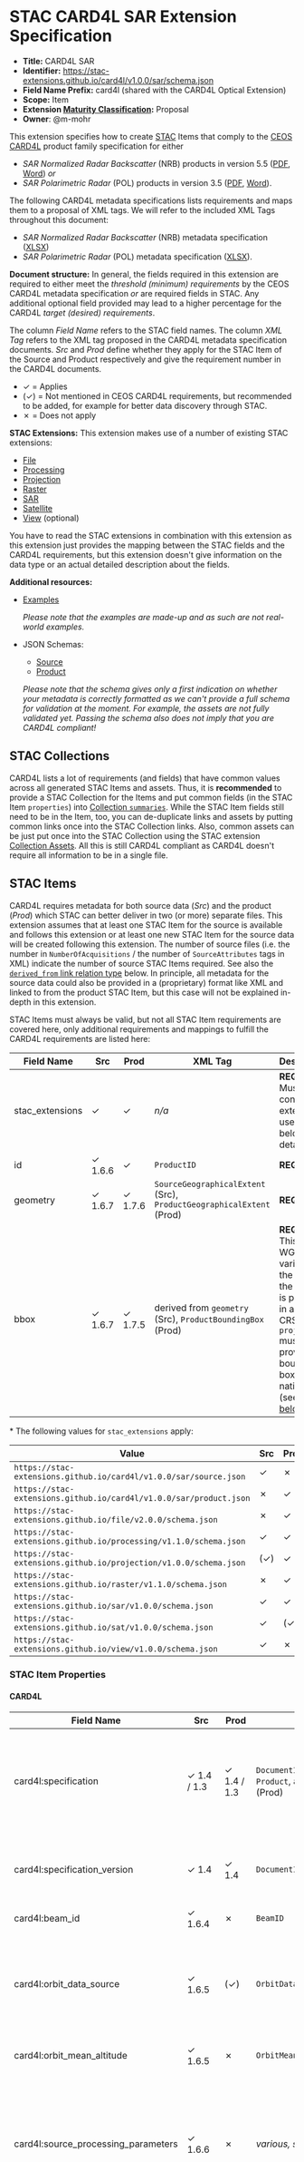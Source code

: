 # STAC CARD4L SAR Extension Specification

- **Title:** CARD4L SAR
- **Identifier:** <https://stac-extensions.github.io/card4l/v1.0.0/sar/schema.json>
- **Field Name Prefix:** card4l (shared with the CARD4L Optical Extension)
- **Scope:** Item
- **Extension [Maturity Classification](https://github.com/radiantearth/stac-spec/tree/master/extensions/README.md#extension-maturity):** Proposal
- **Owner**: @m-mohr

This extension specifies how to create [STAC](https://github.com/radiantearth/stac-spec) Items that
comply to the [CEOS CARD4L](http://ceos.org/ard/) product family specification for either
- *SAR Normalized Radar Backscatter* (NRB) products in version 5.5
  ([PDF](https://ceos.org/ard/files/PFS/NRB/v5.5/CARD4L-PFS_NRB_v5.5.pdf),
  [Word](https://ceos.org/ard/files/PFS/NRB/v5.5/CARD4L-PFS_NRB_v5.5.docx))
  *or*
- *SAR Polarimetric Radar* (POL) products in version 3.5
  ([PDF](https://ceos.org/ard/files/PFS/POL/v3.5/CARD4L-PFS_Polarimetric_Radar-v3.5.pdf),
  [Word](https://ceos.org/ard/files/PFS/POL/v3.5/CARD4L-PFS_Polarimetric_Radar-v3.5.docx)).

The following CARD4L metadata specifications lists requirements and maps them to a proposal of XML tags.
We will refer to the included XML Tags throughout this document:

- *SAR Normalized Radar Backscatter* (NRB) metadata specification
  ([XLSX](https://ceos.org/ard/files/PFS/NRB/v5.5/CARD4L_METADATA-spec_NRB-v5.5.5.xlsx))
- *SAR Polarimetric Radar* (POL) metadata specification
  ([XLSX](https://ceos.org/ard/files/PFS/POL/v3.5/CARD4L_METADATA-spec_POL-v3.5.5.xlsx)).

**Document structure:** In general, the fields required in this extension are required to either meet
the *threshold (minimum) requirements* by the CEOS CARD4L metadata specification *or* are required fields in STAC.
Any additional optional field provided may lead to a higher percentage for the CARD4L *target (desired) requirements*.

The column *Field Name* refers to the STAC field names.
The column *XML Tag* refers to the XML tag proposed in the CARD4L metadata specification documents.
*Src* and *Prod* define whether they apply for the STAC Item of the Source and Product respectively
and give the requirement number in the CARD4L documents.

- ✓ = Applies
- (✓) = Not mentioned in CEOS CARD4L requirements, but recommended to be added, for example for better data discovery through STAC.
- ✗ = Does not apply

**STAC Extensions:** This extension makes use of a number of existing STAC extensions:

- [File](https://github.com/stac-extensions/file)
- [Processing](https://github.com/stac-extensions/processing)
- [Projection](https://github.com/stac-extensions/projection)
- [Raster](https://github.com/stac-extensions/raster)
- [SAR](https://github.com/stac-extensions/sar)
- [Satellite](https://github.com/stac-extensions/sat)
- [View](https://github.com/stac-extensions/view) (optional)

You have to read the STAC extensions in combination with this extension as this extension just provides
the mapping between the STAC fields and the CARD4L requirements, but this extension doesn't give information
on the data type or an actual detailed description about the fields.

**Additional resources:**

- [Examples](examples/)

  *Please note that the examples are made-up and as such are not real-world examples.*
- JSON Schemas:
  - [Source](json-schema/source.json)
  - [Product](json-schema/product.json)
  
  *Please note that the schema gives only a first indication on whether your metadata is correctly formatted
   as we can't provide a full schema for validation at the moment.*
  *For example, the assets are not fully validated yet. Passing the schema also does not imply that you are CARD4L compliant!*

## STAC Collections

CARD4L lists a lot of requirements (and fields) that have common values across all generated STAC Items and assets.
Thus, it is **recommended** to provide a STAC Collection for the Items and put common fields (in the STAC Item `properties`)
into [Collection `summaries`](https://github.com/radiantearth/stac-spec/tree/v1.0.0/collection-spec/collection-spec.md#collection-fields).
While the STAC Item fields still need to be in the Item, too, you can de-duplicate links and assets by putting common
links once into the STAC Collection links. Also, common assets can be just put once into the STAC Collection using the
STAC extension [Collection Assets](https://github.com/radiantearth/stac-spec/tree/v1.0.0/collection-spec/collection-spec.md#assets).
All this is still CARD4L compliant as CARD4L doesn't require all information to be in a single file.

## STAC Items

CARD4L requires metadata for both source data (*Src*) and the product (*Prod*) which STAC can better deliver in two (or more) separate files.
This extension assumes that at least one STAC Item for the source is available and follows this extension or
at least one new STAC Item for the source data will be created following this extension.
The number of source files (i.e. the number in `NumberOfAcquisitions` / the number of `SourceAttributes` tags in XML)
indicate the number of source STAC Items required. See also the [`derived_from` link relation type](#stac-item-links) below.
In principle, all metadata for the source data could also be provided in a (proprietary) format like XML and linked to from the product STAC Item,
but this case will not be explained in-depth in this extension.

STAC Items must always be valid, but not all STAC Item requirements are covered here,
only additional requirements and mappings to fulfill the CARD4L requirements are listed here:

| Field Name      | Src     | Prod    | XML Tag                                                      | Description                                                  |
| --------------- | ------- | ------- | ------------------------------------------------------------ | ------------------------------------------------------------ |
| stac_extensions | ✓       | ✓       | *n/a*                                                        | **REQUIRED.** Must contain all extensions used. See below for details\*. |
| id              | ✓ 1.6.6 | ✓       | `ProductID`                                                  | **REQUIRED.**                                                |
| geometry        | ✓ 1.6.7 | ✓ 1.7.6 | `SourceGeographicalExtent` (Src), `ProductGeographicalExtent` (Prod) | **REQUIRED.**                                                |
| bbox            | ✓ 1.6.7 | ✓ 1.7.5 | derived from `geometry` (Src), `ProductBoundingBox` (Prod)   | **REQUIRED.** This is the WGS84 variant of the bbox. If the product is provided in another CRS, `proj:bbox` must provide the bounding box in the native CRS (see [below](#projection)). |

\* The following values for `stac_extensions` apply:

| Value                                                              | Src  | Prod |
| ------------------------------------------------------------------ | ---- | ---- |
| `https://stac-extensions.github.io/card4l/v1.0.0/sar/source.json`  | ✓    | ✗    |
| `https://stac-extensions.github.io/card4l/v1.0.0/sar/product.json` | ✗    | ✓    |
| `https://stac-extensions.github.io/file/v2.0.0/schema.json`        | ✗    | ✓    |
| `https://stac-extensions.github.io/processing/v1.1.0/schema.json`  | ✓    | ✓    |
| `https://stac-extensions.github.io/projection/v1.0.0/schema.json`  | (✓)  | ✓    |
| `https://stac-extensions.github.io/raster/v1.1.0/schema.json`      | ✗    | ✓    |
| `https://stac-extensions.github.io/sar/v1.0.0/schema.json`         | ✓    | ✓    |
| `https://stac-extensions.github.io/sat/v1.0.0/schema.json`         | ✓    | (✓)  |
| `https://stac-extensions.github.io/view/v1.0.0/schema.json`        | ✓    | ✗    |

### STAC Item Properties

#### CARD4L

| Field Name                             | Src         | Prod        | XML Tag                                                      | Data Type                                               | Description                                                  |
| -------------------------------------- | ----------- | ----------- | ------------------------------------------------------------ | ------------------------------------------------------- | ------------------------------------------------------------ |
| card4l:specification                   | ✓ 1.4 / 1.3 | ✓ 1.4 / 1.3 | `DocumentIdentifier` / `Product`, attribute `type` (Prod)    | string                                                  | **REQUIRED.** The CARD4L specification implemented, either `NRB` (SAR, Normalized Radar Backscatter) or `POL` (SAR, Polarimetric Radar). |
| card4l:specification_version           | ✓ 1.4       | ✓ 1.4       | `DocumentIdentifier`                                         | string                                                  | **REQUIRED.** The CARD4L specification version. Currently always `5.5` for `NRB` and `3.5` for `POL`. |
| card4l:beam_id                         | ✓ 1.6.4     | ✗           | `BeamID`                                                     | string                                                  | **REQUIRED.**                                                |
| card4l:orbit_data_source               | ✓ 1.6.5     | (✓)         | `OrbitDataSource`                                            | string                                                  | **REQUIRED for *Src*.** For example `predicted`, `definitive`, `precise` or `downlinked`. Applies to *Prod*, if additional orbit correction has been applied. |
| card4l:orbit_mean_altitude             | ✓ 1.6.5     | ✗           | `OrbitMeanAltitude`                                          | number                                                  | Platform (mean) altitude in kilometers (km).                 |
| card4l:source_processing_parameters    | ✓ 1.6.6     | ✗           | *various, see below*                                         | [Source Processing Object](#source-processing-object)   | Additional relevant processing parameters, e.g., Range- and Azimuth Look Bandwidth and LUT applied. If not available in machine-readable form, can also be specified in `processing:lineage`. |
| card4l:source_geometry                 | ✓ 1.6.7     | ✗           | `SourceDataGeometry`                                         | string                                                  | **REQUIRED.** One of `slant-range` or `ground-range`. |
| card4l:incidence_angle_near_range      | ✓ 1.6.7     | ✗           | `IncAngleNearRange`                                          | number                                                  | **REQUIRED.** Convert to degree, if required.                |
| card4l:incidence_angle_far_range       | ✓ 1.6.7     | ✗           | `IncAngleFarRange`                                           | number                                                  | **REQUIRED.** Convert to degree, if required.                |
| card4l:noise_equivalent_intensity      | ✓ 1.6.9     | ✗           | `Estimates` in `NoiseEquivalentIntensity`                    | [Statistics Object](#statistics-object)                 | **REQUIRED.** Fill the object with statistics that are available for the source data, e.g. min, max and mean. Convert each to decibel, if required. |
| card4l:noise_equivalent_intensity_type | ✓ 1.6.9     | ✗           | `NoiseEquivalentIntensity`, attribute `type`                 | string                                                  | **REQUIRED.** One of `beta0`, `sigma0`, or `gamma0`. |
| card4l:noise_removal_applied           | (✓)         | ✓ 3.3       | `NoiseRemovalApplied`                                        | boolean                                                 | **REQUIRED for *Prod*.** Specifies whether noise removal has been applied (`true`) or not (`false`). If set to `true`, a [link with relation type](#stac-item-links) `noise-removal` is **required**, too. |
| card4l:mean_faraday_rotation_angle     | ✓ 1.6.11    | ✗           | `MeanFaradayRotationAngle`                                   | number                                                  | Convert to degree, if required.                              |
| card4l:ionosphere_indicator            | ✓ 1.6.12    | ✗           | `IonosphereIndicator`                                        | boolean                                                 | Flag indicating whether the imagery is “significantly impacted” by the ionosphere (`false` - no, `true` – yes). |
| card4l:speckle_filtering               | ✗           | ✓ 1.7.4     | `Filtering`, `FilterApplied`                                 | [Speckle Filter Object](#speckle-filter-object) \| null | **REQUIRED.** Set to `null` if `FilterApplied` would be set to `false`. Otherwise, provide a [Speckle Filter Object](#speckle-filter-object). |
| card4l:pixel_coordinate_convention     | ✗           | ✓ 1.7.8     | `PixelCoordinateConvention`                                  | string                                                  | **REQUIRED.** One of `center` (pixel center), `upper-left` (pixel ULC) or `lower-left` (pixel LLC) |
| card4l:measurement_type                | ✗           | ✓ 3.1       | `BackscatterMeasurement` (NRB)                               | string                                                  | **REQUIRED.** Must be set to `gamma0`.                       |
| card4l:measurement_convention          | ✗           | ✓ 3.1       | `BackscatterConvention` (NRB)                                | string                                                  | **REQUIRED.** Must be set to `amplitude`, `power` (both NRB + POL) or `angle` (POL only). |
| card4l:conversion_eq                   | ✗           | ✓ 3.2 / 3.1 | `BackscatterConversionEq` (NRB), `ScalingConversionEq` (POL) | string                                                  | **REQUIRED.** Indicate equation to convert from digital numbers (`DN`) to logarithmic decibel scale, see the CARD4L specification (3.1/3.2) for details. |
| card4l:relative_radiometric_accuracy   | ✗           | ✓ 3.5       | `Relative` in `RadiometricAccuracy`                          | number                                                  | Relative accuracy of the Radiometric Terrain Correction in decibel. |
| card4l:absolute_radiometric_accuracy   | ✗           | ✓ 3.5       | `Absolute` in `RadiometricAccuracy`                          | number                                                  | Absolute accuracy of the Radiometric Terrain Correction in decibel. |
| card4l:resampling_method               | ✗           | ✓ 4.1       | `ResamplingMethod`                                           | string                                                  | The resampling method used, e.g. `near`, `bilinear`, `cubic`, etc. (see [GDAL](https://gdal.org/programs/gdalwarp.html#cmdoption-gdalwarp-r) for more) |
| card4l:dem_resampling_method           | ✗           | ✓ 4.2       | `DEMResamplingMethod`                                        | string                                                  | The resampling method used for the DEM, see above for example values. |
| card4l:egm_resampling_method           | ✗           | ✓ 4.2       | `EGMResamplingMethod`                                        | string                                                  | The resampling method used for the EGM, see above for example values. |
| card4l:northern_geometric_accuracy     | ✗           | ✓ 4.3       | `NorthernSTDev` / `NorthernBias` in `GeoCorrAccuracy`        | number                                                  | **REQUIRED.** An estimate of the northern geometric accuracy in meters. |
| card4l:eastern_geometric_accuracy      | ✗           | ✓ 4.3       | `EasternSTDev` / `EasternBias` in `GeoCorrAccuracy`          | number                                                  | **REQUIRED.** An estimate of the eastern geometric accuracy in meters. |

##### Statistics Object

| Field Name    | Type   | Description                                        |
| ------------- | ------ | -------------------------------------------------- |
| mean          | number | mean value of all the pixels in the band           |
| minimum       | number | minimum value of the pixels in the band            |
| maximum       | number | maximum value of the pixels in the band            |
| ...           | number | Additional statistics (see below)                  |

The three properties above are the fields for mean, min and max. values.
You can choose to provide other fields depending on what is available for your source data.
Nevertheless, you have to provide at least one property in the Statistics Object. 

##### Speckle Filter Object

The following fields are all specified in CARD4L requirement 1.7.4. 
It is **required** to add all speckle filter parameters to this object.

| Field Name       | Data Type | XML Tag           | Description                        |
| ---------------- | --------- | ----------------- | ---------------------------------- |
| type             | string    | `FilterType`      | **REQUIRED.**                      |
| window_size_col  | integer   | `WindowSizeCol`   |                                    |
| window_size_line | integer   | `WindowSizeLine`  |                                    |
| ...              | ...       | `OtherParameters` | Add all speckle filter parameters. |

##### Source Processing Object

Additional relevant processing parameters, 
e.g., Range- and Azimuth Look Bandwidth and LUT applied. 
If not available in machine-readable form, can also be specified in `processing:lineage`. 
The following fields are all suggested in CARD4L requirement 1.6.6. 
None of the fields is required.

| Field Name             | Data Type | XML Tag                | Description                                                  |
| ---------------------- | --------- | ---------------------- | ------------------------------------------------------------ |
| lut_applied            | string    | `lutApplied`           |                                                              |
| range_look_bandwidth   | \[number] | `RangeLookBandwidth`   | Range Look Bandwidth per swath, convert to GHz if required.  |
| azimuth_look_bandwidth | \[number] | `AzimuthLookBandwidth` | Azimuth Look Bandwidth per swath, convert to GHz if required. |
| ...                    | ...       | *n/a*                  | Add all source data processing parameters.                   |

#### Common Metadata

| Field Name     | Src     | Prod    | XML Tag                                         | Description                                                  |
| -------------- | ------- | ------- | ----------------------------------------------- | ------------------------------------------------------------ |
| license        | ✓ 1.3   | ✓ 1.3   | `Product`, attribute `Copyright`                | Recommended to be specified in a STAC Collection.            |
| datetime       | ✓       | ✓       | *n/a*                                           | **REQUIRED.** Recommended to set to the central timestamp between `start_datetime` and `end_datetime`. |
| start_datetime | ✓ 1.6.3 | ✓ 1.5   | `FirstAcquistionDate` (Prod), `StartTime` (Src) | **REQUIRED.** Start time of the first acquisition.           |
| end_datetime   | ✓ 1.6.3 | ✓ 1.5   | `LastAcquistitionDate` (Prod), `EndTime` (Src)  | **REQUIRED.** End time of the last acquisition.              |
| instruments    | ✓ 1.6.2 | (✓)     | `Instrument`                                    | **REQUIRED for *Src*.** Check STAC for potential values, example: `c-sar` for Sentinel-1 |
| constellation  | ✓ 1.6.2 | (✓)     | *n/a*                                           | Constellation name in lower-case. Only if part of a constellation, e.g. `sentinel-1` for Sentinel 1A and 1B. Can often be derived from `platform`. |
| platform       | ✓ 1.6.2 | (✓)     | `Satellite`                                     | **REQUIRED for *Src*.** Platform name in lower-case. Use a specific name such as `sentinel-1a` if part of constellation. MUST NOT duplicate `constellation`. |
| gsd            | ✗       | ✓ 1.7.3 | `ProductColumnSpacing` / `ProductRowSpacing`    | **REQUIRED.** Convert to meters, if required. Currently, there's no way to express separate ground sample distances for x and y. |

#### Processing

| Field Name            | Src     | Prod    | XML Tag              | Description                                                  |
| --------------------- | ------- | ------- | -------------------- | ------------------------------------------------------------ |
| processing:facility   | ✓ 1.6.6 | ✓ 1.7.1 | `ProcessingFacility` | **REQUIRED.**                                                |
| processing:level      | ✓ 1.6.6 | ✓ 1.7.1 | *n/a*                | **REQUIRED.** String likely needs to be split into software name and version number. |
| processing:software   | ✓ 1.6.6 | ✓ 1.7.1 | `SoftwareVersion`    | **REQUIRED.** String likely needs to be split into software name and version number. |
| processing:lineage    | ✓       | ✓       | *n/a*                | A human-readable description of the full processing workflow and parameters, e.g. algorithms and corrections applied. |
| processing:expression | ✓       | ✓       | *n/a*                | A machine-readable description of the full processing workflow and parameters, e.g. a Dask graph, an openEO process or a SNAP graph. Alternatively, you can also link to a processing chain with the relation type `processing-expression` (see below). |

#### Projection

| Field Name                | Src  | Prod    | XML Tag                     | Description                                  |
| ------------------------- | ---- | ------- | --------------------------- | -------------------------------------------- |
| proj:epsg                 | (✓)  | ✓ 1.7.9 | `CoordinateReferenceSystem` | **REQUIRED for *Prod*.** See comment below*. |
| proj:wkt2 / proj:projjson | (✓)  | ✓ 1.7.9 | `CoordinateReferenceSystem` | **REQUIRED for *Prod* if `proj:epsg` is `null`.** See comment below*. |
| proj:bbox                 | (✓)  | ✓ 1.7.5 | `ProductBoundingBox`        | **REQUIRED for *Prod* if the native CRS is not WGS84.** This is the bounding box in the native CRS of the product. Can be omitted if the native CRS is WGS84. |

\* For *Prod* the metadata must specify the map projection (see 1.7.9).
`proj:epsg` is **required** by STAC. If there's no suitable EPSG code, set the field to `null`,
which then requires one of `proj:wkt2` or `proj:projjson` to be specified.

#### SAR

| Field Name                  | Src     | Prod  | XML Tag                                                      | Description                                                  |
| --------------------------- | ------- | ----- | ------------------------------------------------------------ | ------------------------------------------------------------ |
| sar:instrument_mode         | ✓ 1.6.4 | (✓)   | `ObservationMode`                                            | **REQUIRED for *Src*.**                                      |
| sar:frequency_band          | ✓ 1.6.4 | (✓)   | `RadarBand`                                                  | **REQUIRED for *Src*.**                                      |
| sar:center_frequency        | ✓ 1.6.4 | ✗     | `RadarCenterFrequency`                                       | **REQUIRED.** Convert to GHz if required.                    |
| sar:polarizations           | ✓ 1.6.4 | (✓)   | `Polarizations`                                              | **REQUIRED for *Src*.**                                      |
| sar:product_type            | ✓ 1.6.6 | ✓ 3.1 | `ProductLevel` (Src), `Measurements`, attribute `type` (Prod, POL only) | **REQUIRED.** *Src*: Find suitable [product type in the SAR extension](https://github.com/stac-extensions/sar/blob/v1.0.0/README.md#item-properties). *Prod*: `NRB` for Normalized Radar Backscatter products, `COVMAT` for Normalized Radar Covariance Matrix products or `PRD` for Polarimetric Radar Decomposition products. |
| sar:observation_direction   | ✓ 1.6.4 | ✗     | `AntennaPointing`                                            | **REQUIRED.** Lower-case                                     |
| sar:looks_azimuth           | ✓ 1.6.6 | ✗     | `AzimuthNumberOfLooks`                                       | **REQUIRED.**                                                |
| sar:looks_range             | ✓ 1.6.6 | ✗     | `RangeNumberOfLooks`                                         | **REQUIRED.**                                                |
| sar:pixel_spacing_azimuth   | ✓ 1.6.7 | ✗     | `AzimuthPixelSpacing`                                        | **REQUIRED.** Convert to meters, if required.                |
| sar:pixel_spacing_range     | ✓ 1.6.7 | ✗     | `RangePixelSpacing`                                          | **REQUIRED.** Convert to meters, if required.                |
| sar:resolution_azimuth      | ✓ 1.6.7 | ✗     | `AzimuthResolution`                                          | **REQUIRED.** Convert to meters, if required.                |
| sar:resolution_range        | ✓ 1.6.7 | ✗     | `RangeResolution`                                            | **REQUIRED.** Convert to meters, if required.                |
| sar:looks_equivalent_number | ✓ 1.6.9 | ✗     | `EquivalentNumberOfLooks`                                    |                                                              |

#### Satellite

| Field Name         | Src     | Prod | XML Tag         | Description                        |
| ------------------ | ------- | ---- | --------------- | ---------------------------------- |
| sat:orbit_state    | ✓ 1.6.5 | (✓)  | `PassDirection` | **REQUIRED for *Src*.** Lower-case |
| sat:relative_orbit | ✓       | (✓)  | *n/a*           |                                    |
| sat:absolute_orbit | ✓       | (✓)  | *n/a*           |                                    |

#### View

| Field Name           | Src     | Prod | XML Tag           | Description                                                  |
| -------------------- | ------- | ---- | ----------------- | ------------------------------------------------------------ |
| view:azimuth         | ✓ 1.6.5 | ✗    | `PlatformHeading` | Convert to degree, if required. STAC uses the range 0 to 360°, so if you use the range -180 - 180, you need to add +180 for conversion. |
| view:incidence_angle | ✓ 1.6.5 | ✗    | *n/a*             | Center between `card4l:incidence_angle_near_range` and `card4l:incidence_angle_far_range`. This is the sensor incidence angle. For per-pixel incidence angles, refer to the asset with the role `local-incidence-angle`. |

### STAC Item Links

| Relation Type                  | Src      | Prod                | XML Tag                    | Description                                                  |
| ------------------------------ | -------- | ------------------- | -------------------------- | ------------------------------------------------------------ |
| card4l-document                | ✓        | ✓ 1.4               | `DocumentIdentifier`       | **REQUIRED.** Instead of the document identifier, provide URLs to the Word (media type: `application/vnd.openxmlformats-officedocument.wordprocessingml.document`) and PDF (media type: `application/pdf`) document. |
| derived_from                   | ✗        | ✓ 1.6               | *n/a*                      | **REQUIRED.** Points back to the source's STAC Item, which must comply to the *Src* requirements. May be multiple items, if the product is derived from multiple acquisitions. The number of acquisitions (`NumberOfAcquisitions`) is the number of links with this relation type. |
| about                          | (✓)      | (✓)                 | *n/a*                      | URL to other documentation, e.g. algorithms used in the generation process. |
| related                        | ✗        | ✓ 1.7.2             | `AncillaryData`            | URL to the sources of ancillary or auxiliary data used in the generation process. Excludes DEMs, which use the relation `elevation-model` instead. |
| access                         | ✓ 1.6.1  | ✓ 1.7.1             | *n/a*                      | URL to data access information.                             |
| satellite                      | ✓ 1.6.2  | ✗                   | `SatelliteReference`       | URL to information about the satellite (constellation) the data originates from. |
| performance-indicators         | ✓ 1.6.9  | ✗                   | `PerformanceIndicators`    | URL to performance indicators on data intensity mean noise level. |
| state-vectors                  | ✓ 1.6.5  | ✗                   | `StateVector`              | URL to an orbit data file containing at least 5 state vectors. |
| sensor-calibration             | ✓ 1.6.8  | ✗                   | `SensorCalibration`        | URL to the sensor calibration parameters.                   |
| pol-cal-matrices               | ✓ 1.6.10 | ✗                   | `PolCalMatrices`           | URL to the complex-valued polarimetric distortion matrices with the channel imbalance and the cross-talk applied for the polarimetric calibration. |
| referenced-faraday-rotation    | ✓ 1.6.11 | ✗                   | `ReferenceFaradayRotation` | URL to the method or paper used to derive the estimate for the mean Faraday rotation angle. |
| noise-removal                  | ✗        | ✓ 3.3               | `NRAlgorithm`              | **REQUIRED if noise removal has been applied.** URL to the noise removal algorithm details. |
| radiometric-terrain-correction | ✗        | ✓ 3.4               | `RTCAlgorithm`             | **REQUIRED.** URL to the Radiometric Terrain Correction algorithm details. |
| radiometric-accuracy           | ✗        | ✓ 3.5               | `RadAccuracyReference`     | URL describing the radiometric uncertainty of the product. |
| geometric-correction           | ✗        | ✓ 4.1               | `GeoCorrAlgorithm`         | URL to the Geometric Correction algorithm details.          |
| elevation-model                | ✗        | ✓ 4.2               | `DEMReference`             | **REQUIRED.** URL to the Digital Elevation Model (DEM) used for Geometric Terrain Correction. Preferably URLs to a STAC Item with additional metadata for the DEM such as the line-spacing, column-spacing, horizontal and vertical accuracy. |
| surface-model                  | ✗        | ✓ 4.2               | `DEMReference`             | **REQUIRED.** URL to the Digital Surface Model (DSM) used for Geometric Terrain Correction. Preferably URLs to a STAC Item with additional metadata for the DSM (see above). |
| earth-gravitational-model      | ✗        | ✓ 4.2               | `EGMReference`             | **REQUIRED.** URL to the Earth Gravitational Model (EGM) used for Geometric Correction. Preferably URLs to a STAC Item with additional metadata for the EGM (see above). |
| geometric-accuracy             | ✗        | ✓ 4.3               | `GeometricCorrAccuracy`    | URL to documentation of estimate of absolute localization error. |
| gridding-convention            | ✗        | ✓ 4.4               | `GriddingConvention`       | URL that describes the gridding convention used. |
| processing-expression          | ✓ 1.6.6  | ✓ 1.7.1 / 4.1 / ... | *n/a*                      | A processing chain (or script) that describes how the data has been processed. |

Note: CARD4L XML files also allow DOIs to be given instead of URLs. DOIs must be converted to URLs for STAC!

### STAC Item Assets

Whether the metadata are provided in a single record relevant to all pixels, or separately for each pixel, is at the discretion of the data provider. 

The role names specify the values to be used in the Asset's `roles`.
Each of the assets can either be exposed individually or grouped together in any form.
In the latter case the role names can simply be merged to a set of unique role names.
Roles can also be combined for a single file.
The *italic* role names could be used as the asset's key.

**All additional properties are required, except the properties in *italic*.**

| Role Name(s)                          | Src  | Prod        | XML Tag                      | Additional properties                                        | Description                                                  |
| ------------------------------------- | ---- | ----------- | ---------------------------- | ------------------------------------------------------------ | ------------------------------------------------------------ |
| *card4l*, metadata                    | ✗    | ✓ 2.1       | *n/a*                        | `type`                                                       | Points to a metadata XML file that follows the CARD4L metadata specification. Media type: `application/xml` |
| *data-mask*, metadata                 | ✗    | ✓ 2.2       | `DataMask`                   | `type`, `raster:bands` (with `values` \[see notes\], `nodata`, `data_type` and `bits_per_sample`), `file:byte_order`, *`file:header_size`* | **REQUIRED.** Points to the data mask file.                  |
| *contributing-area*, metadata         | ✗    | ✓ 2.3       | `LocalContributingArea`      | `type`, `raster:bands` (with `unit`, `data_type` and `bits_per_sample`), `file:byte_order`, *`file:header_size`* | Points to the normalized scattering area file. |
| *local-incidence-angle*,  metadata    | ✗    | ✓ 2.4       | `LocalIncAngle`              | `type`, `raster:bands` (with `unit`, `data_type` and `bits_per_sample`), `file:byte_order`, *`file:header_size`* | **REQUIRED.** Points to the DEM-based local incidence angle file. `unit` is usually `degree`. |
| *ellipsoid-incidence-angle*, metadata | ✗    | ✓ 2.5       | `EllipsoidIncAngle`          | `type`, `raster:bands` (with `unit`, `data_type` and `bits_per_sample`), `file:byte_order`, *`file:header_size`*, *`card4l:ellipsoidal_height`* | `unit` is usually `degree`.                                  |
| *noise-power*, card4l, metadata       | ✗    | ✓ 2.6       | `NoisePower`                 | `type`, `raster:bands` (with `unit`, `data_type` and `bits_per_sample`), `file:byte_order`, *`file:header_size`* | **REQUIRED if noise removal was applied.** `unit` is usually NESZ or NEBZ. |
| *gamma-sigma-ratio*, metadata         | ✗    | ✓ 2.7       | `GammaToSigmaRatio`          | `type`, `raster:bands` (with `data_type` and `bits_per_sample`), `file:byte_order`, *`file:header_size`* |                                                              |
| (*acquisition-id* or *date-offset*), metadata | ✗ | ✓ 2.8  | `AcquisitionIDImage`         | `type`, `raster:bands` (with `data_type` and `bits_per_sample`), `file:byte_order`, *`file:header_size`* | **REQUIRED for multi-source products only.** Acquisition ID or acquisition date for each pixel is identified (see 2.8 for details). |
| (*elevation-model* or *surface-model* or *earth-gravitational-model*), metadata | ✗ | ✓ 2.9 | `PerPixelDEM` | `type`, `raster:bands` (with `data_type` and `bits_per_sample`), `file:byte_order`, *`file:header_size`* | Per-pixel DEM/DSM/EGM as used in product generation. |
| *backscatter*, data                   | ✗    | ✓ 3.1 (NRB) | `BackscatterMeasurementData` | `type`, `created`, `sar:polarizations`, `raster:bands` (with `data_type` and `bits_per_sample`), `file:byte_order`, *`file:header_size`*, `proj:shape`, *`card4l:border_pixels`* | **REQUIRED for *NRB*.** Points to the backscatter measurements for the polarizations specified in `sar:polarizations`. |
| (*covmat* and/or *prd*), data         | ✗    | ✓ 3.1 (POL) | `Measurements`               | `type`, `created`, `sar:polarizations` (CovMat only), `raster:bands` (with `data_type` and `bits_per_sample`), `file:byte_order`, *`file:header_size`*, `proj:shape`, *`card4l:border_pixels`* | **REQUIRED for *POL*.** Points to the Normalized Polarimetric Radar Covariance Matrix (CovMat) *or* the Polarimetric Radar Decomposition (PRD) |

#### Additional Asset Properties

The following table lists properties that may occur in the assets.
The list doesn't specify which fields apply to which asset and it also doesn't specify which fields are required.
For those details please refer to the ["Additional properties" column in the table above](#stac-item-assets).

| Field Name                | Src     | Prod    | XML Tag                                         | Data Type                                                    | Description                                                  |
| ------------------------- | ------- | ------- | ----------------------------------------------- | ------------------------------------------------------------ | ------------------------------------------------------------ |
| type                      | (✓)     | ✓       | `DataFormat`                                    | string                                                       | The media type of the file format.                           |
| created                   | ✓ 1.6.6 | ✓ 1.7.1 | `ProcessingDate` (Src), `ProcessingTime` (Prod) | string                                                       | The time of the processing is specified via the `created` property of the asset as specified in the [STAC Common metadata](https://github.com/radiantearth/stac-spec/tree/v1.0.0/item-spec/common-metadata.md#date-and-time). |
| sar:polarizations         | (✓)     | ✓       | *n/a*                                           | \[string\]                                                   | The polarization(s) of the asset.                            |
| file:header_size          | ✗       | ✓ 1.7.7 | `HeaderSize`                                    | integer                                                      | File header size in bytes (**required** if applicable to the file format). |
| file:byte_order           | ✗       | ✓       | `ByteOrder`                                     | string                                                       | One of `big-endian` or `little-endian`                       |
| raster:bands              | ✗       | ✓       | see below | \[[Raster Band Object](https://github.com/stac-extensions/raster/blob/v1.1.0/README.md#raster-band-object)\] | Bands with at least the required fields for the corresponding asset role (see above and below). |
| card4l:ellipsoidal_height | ✗       | ✓       | `EllipsoidalHeight`                             | number                                                       | Indicate which ellipsoidal height was used, in meters.       |
| card4l:border_pixels      | ✗       | ✓ 1.7.7 | `NumBorderPixels`                               | integer                                                      | Number of border pixels (**required** only if applicable). |
| proj:shape                | ✗       | ✓ 1.7.7 | `NumberLines`, `NumberPixelsPerLine`            | \[integer]                                                   | The shape of the asset.                                      |

##### raster:bands

| Field Name      | Src  | Prod  | XML Tag                                      | Data Type                                                    | Description                                                  |
| --------------- | ---- | ----- | -------------------------------------------- | ------------------------------------------------------------ | ------------------------------------------------------------ |
| data_type       | ✗    | ✓     | `DataType`                                   | string                                                       | One of the [Data Types](https://github.com/stac-extensions/raster/blob/v1.1.0/README.md#data-types). |
| bits_per_sample | ✗    | ✓     | `BitsPerSample`                              | integer                                                      | Bits per sample, e.g. 8, 16, 32, ...                         |
| unit            | ✗    | ✓     | `SampleType`                                 | string                                                       | The unit of the values in the asset, preferably compliant to [UDUNITS-2](https://ncics.org/portfolio/other-resources/udunits2/). |
| values          | ✗    | ✓ 2.2 | `ValidData` and `InvalidData` in `BitValues` | \[[Mapping Object](https://github.com/stac-extensions/file/blob/v1.0.0/README.md#mapping-object)\] | Specify value(s) for valid and invalid data separately.      |
| nodata          | ✗    | ✓ 2.2 | `NoData` in `BitValues`                      | \[any]                                                       | Value(s) for no-data.                                        |

## Notes

- 1.6.1 / 1.7.1: `SourceDataRepository` and `RepositoryURL` are covered by STAC link structures. 
  All CARD4L compliant STAC Catalog are **required** to make intensive use of STAC link relation types such as
  `root`, `parent`, `child`, `item` and `collection`.
- 1.6.9: `PeakSideLobeRatio` and `IntegratedSideLobeRatio` are *recommended* to be included in the resource linked to with the relation type
  [`performance-indicators`](#stac-item-links).
- 1.7.9: The CARD4L specification is not clear whether a string representation of a CRS is required
  or whether an EPSG code would fullfil the requirement already.
- 2.2: `raster:bands[*].values` is not standardized yet in STAC, this could change to `file:values`
  or something different with a similar structure in the future.
- 4.4: In the CARD4L metadata specification the Gridding Convenvtion details seem to be required although not required in the textual specification.
  We assume it is not required.
